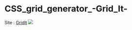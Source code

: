 # CSS_grid_generator_-Grid_It-
Site : <a href="https://raadhasan.github.io/CSS_grid_generator_-Grid_It-/">GridIt</a>
<img src="https://user-images.githubusercontent.com/72972913/112693131-2493cc00-8e91-11eb-9ea7-edbba09b89fa.png
">
